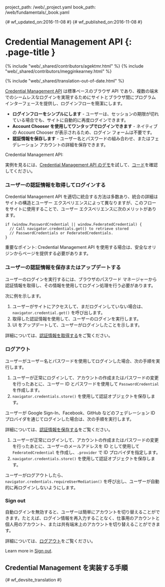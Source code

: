 project_path: /web/_project.yaml book_path: /web/fundamentals/_book.yaml

{# wf_updated_on:2016-11-08 #} {# wf_published_on:2016-11-08 #}

# Credential Management API {: .page-title }

{% include "web/_shared/contributors/agektmr.html" %} {% include "web/_shared/contributors/megginkearney.html" %}

{% include "web/_shared/translation-out-of-date.html" %}

[Credential Management API](https://www.w3.org/TR/credential-management/) は標準ベースのブラウザ API であり、複数の端末でのシームレスなログインを実現するためにサイトとブラウザ間にプログラム インターフェースを提供し、ログインフローを簡潔にします。

* **ログインフローをシンプルにします** - ユーザーは、セッションの期限が切れている場合でも、サイトに自動的に再度ログインできます。
* **Account Chooser を使用してワンタップでログインできます** - ネイティブの Account Chooser が表示されるため、ログイン フォームは不要です。
* **認証情報を保存します** - ユーザー名とパスワードの組み合わせ、またはフェデレーション アカウントの詳細を保存できます。

Credential Management API:

実例を見るには、[Credential Management API のデモ](https://credential-management-sample.appspot.com)を試して、[コード](https://github.com/GoogleChrome/credential-management-sample)を確認してください。

<div class="clearfix"></div>

### ユーザーの認証情報を取得してログインする

Credential Management API を適切に統合する方法は多数あり、統合の詳細はサイトの構造とユーザー エクスペリエンスによって異なりますが、このフローをサイトに使用することで、ユーザー エクスペリエンスに次のメリットがあります。

    if (window.PasswordCredential || window.FederatedCredential) {
      // Call navigator.credentials.get() to retrieve stored
      // PasswordCredentials or FederatedCredentials.
    }
    

重要なポイント: Credential Management API を使用する場合は、安全なオリジンからページを提供する必要があります。

### ユーザーの認証情報を保存またはアップデートする

ユーザーのログインを実行するには、ブラウザのパスワード マネージャーから認証情報を取得し、その情報を使用してログイン処理を行う必要があります。

次に例を示します。

1. ユーザーがサイトにアクセスして、まだログインしていない場合は、`navigator.credential.get()` を呼び出します。
2. 取得した認証情報を使用して、ユーザーのログインを実行します。
3. UI をアップデートして、ユーザーがログインしたことを示します。

詳細については、[認証情報を取得する](/web/fundamentals/security/credential-management/retrieve-credentials)をご覧ください。

### ログアウト

ユーザーがユーザー名とパスワードを使用してログインした場合、次の手順を実行します。

1. ユーザーが正常にログインして、アカウントの作成またはパスワードの変更を行ったあとに、ユーザー ID とパスワードを使用して `PasswordCredential` を作成します。
2. `navigator.credentials.store()` を使用して認証オブジェクトを保存します。

ユーザーが Google Sign-In、Facebook、GitHub などのフェデレーション ID プロバイダを通じてログインした場合は、次の手順を実行します。

詳細については、[認証情報を保存する](/web/fundamentals/security/credential-management/store-credentials)をご覧ください。

1. ユーザーが正常にログインして、アカウントの作成またはパスワードの変更を行ったあとに、ユーザーのメールアドレスを ID として使用して `FederatedCredential` を作成し、`.provider` で ID プロバイダを指定します。
2. `navigator.credentials.store()` を使用して認証オブジェクトを保存します。

ユーザーがログアウトしたら、`navigator.credentials.requireUserMediation()` を呼び出し、ユーザーが自動的に再ログインしないようにします。

### Sign out

自動ログインを無効すると、ユーザーは簡単にアカウントを切り替えることができます。たとえば、ログイン情報を再入力することなく、仕事用のアカウントと個人用のアカウント、または共有端末上のアカウントを切り替えることができます。

詳細については、[ログアウト](/web/fundamentals/security/credential-management/retrieve-credentials#sign-out)をご覧ください。

Learn more in [Sign out](/web/fundamentals/security/credential-management/retrieve-credentials#sign-out).

## Credential Management を実装する手順

{# wf_devsite_translation #}